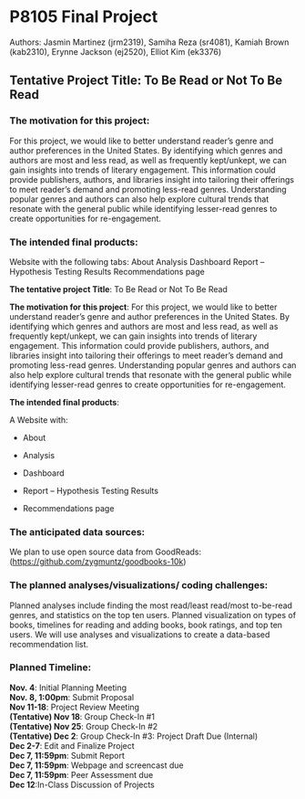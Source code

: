 P8105 Final Project
================

Authors: Jasmin Martinez (jrm2319), Samiha Reza (sr4081), Kamiah Brown
(kab2310), Erynne Jackson (ej2520), Elliot Kim (ek3376)

## **Tentative Project Title: To Be Read or Not To Be Read**

### **The motivation for this project**:

For this project, we would like to better understand reader’s genre and
author preferences in the United States. By identifying which genres and
authors are most and less read, as well as frequently kept/unkept, we
can gain insights into trends of literary engagement. This information
could provide publishers, authors, and libraries insight into tailoring
their offerings to meet reader’s demand and promoting less-read genres.
Understanding popular genres and authors can also help explore cultural
trends that resonate with the general public while identifying
lesser-read genres to create opportunities for re-engagement.

### **The intended final products**:

Website with the following tabs: About Analysis Dashboard Report –
Hypothesis Testing Results Recommendations page

**The tentative project Title**: To Be Read or Not To Be Read

**The motivation for this project**: For this project, we would like to
better understand reader’s genre and author preferences in the United
States. By identifying which genres and authors are most and less read,
as well as frequently kept/unkept, we can gain insights into trends of
literary engagement. This information could provide publishers, authors,
and libraries insight into tailoring their offerings to meet reader’s
demand and promoting less-read genres. Understanding popular genres and
authors can also help explore cultural trends that resonate with the
general public while identifying lesser-read genres to create
opportunities for re-engagement.

**The intended final products**:

A Website with:

- About

- Analysis

- Dashboard

- Report – Hypothesis Testing Results

- Recommendations page

### **The anticipated data sources**:

We plan to use open source data from GoodReads:
(<https://github.com/zygmuntz/goodbooks-10k>)

### **The planned analyses/visualizations/ coding challenges**:

Planned analyses include finding the most read/least read/most
to-be-read genres, and statistics on the top ten users. Planned
visualization on types of books, timelines for reading and adding books,
book ratings, and top ten users. We will use analyses and visualizations
to create a data-based recommendation list.

### **Planned Timeline**:

**Nov. 4**: Initial Planning Meeting  
**Nov. 8, 1:00pm**: Submit Proposal  
**Nov 11-18**: Project Review Meeting  
**(Tentative) Nov 18**: Group Check-In \#1  
**(Tentative) Nov 25**: Group Check-In \#2  
**(Tentative) Dec 2**: Group Check-In \#3: Project Draft Due
(Internal)  
**Dec 2-7**: Edit and Finalize Project  
**Dec 7, 11:59pm**: Submit Report  
**Dec 7, 11:59pm**: Webpage and screencast due  
**Dec 7, 11:59pm**: Peer Assessment due  
**Dec 12**:In-Class Discussion of Projects
